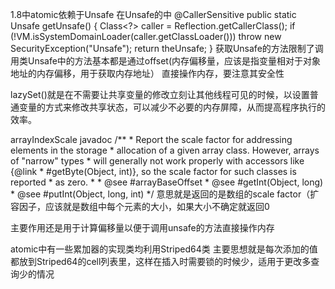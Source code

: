 1.8中atomic依赖于Unsafe
在Unsafe的中
@CallerSensitive
    public static Unsafe getUnsafe() {
        Class<?> caller = Reflection.getCallerClass();
        if (!VM.isSystemDomainLoader(caller.getClassLoader()))
            throw new SecurityException("Unsafe");
        return theUnsafe;
    }
获取Unsafe的方法限制了调用类Unsafe中的方法基本都是通过offset(内存偏移量，应该是指变量相对于对象地址的内存偏移，用于获取内存地址）
直接操作内存，要注意其安全性

lazySet()就是在不需要让共享变量的修改立刻让其他线程可见的时候，以设置普通变量的方式来修改共享状态，可以减少不必要的内存屏障，从而提高程序执行的效率。

arrayIndexScale
javadoc
/**
     * Report the scale factor for addressing elements in the storage
     * allocation of a given array class.  However, arrays of "narrow" types
     * will generally not work properly with accessors like {@link
     * #getByte(Object, int)}, so the scale factor for such classes is reported
     * as zero.
     *
     * @see #arrayBaseOffset
     * @see #getInt(Object, long)
     * @see #putInt(Object, long, int)
     */
意思就是返回的是数组的scale factor（扩容因子，应该就是数组中每个元素的大小，如果大小不确定就返回0

主要作用还是用于计算偏移量以便于调用unsafe的方法直接操作内存

atomic中有一些累加器的实现类均利用Striped64类
主要思想就是每次添加的值都放到Striped64的cell列表里，这样在插入时需要锁的时候少，适用于更改多查询少的情况